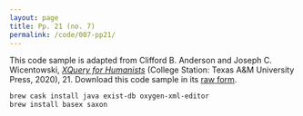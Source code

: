 ```yaml
---
layout: page
title: Pp. 21 (no. 7)
permalink: /code/007-pp21/
---
```


This code sample is adapted from Clifford B. Anderson and Joseph C. Wicentowski, 
[_XQuery for Humanists_](/) (College Station: Texas A&M University Press, 2020), 21. 
Download this code sample in its [raw form](/code/007-pp21/007-pp21.txt).

```bash
brew cask install java exist-db oxygen-xml-editor
brew install basex saxon
```  
